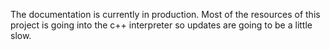 The documentation is currently in production. Most of the resources of this project is going into the c++ interpreter so updates are going to be a little slow.
